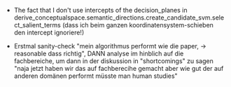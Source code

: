* The fact that I don't use intercepts of the decision_planes in derive_conceptualspace.semantic_directions.create_candidate_svm.select_salient_terms (dass ich beim ganzen koordinatensystem-schieben den intercept ignoriere!)

* Erstmal sanity-check "mein algorithmus performt wie die paper, -> reasonable dass richtig", DANN analyse im hinblich auf die fachbereiche, um dann in der diskussion in "shortcomings" zu sagen "naja jetzt haben wir das auf fachberecihe gemacht aber wie gut der auf anderen domänen performt müsste man human studies"